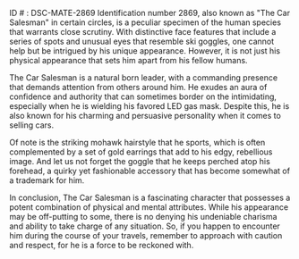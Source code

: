 ID # : DSC-MATE-2869
Identification number 2869, also known as "The Car Salesman" in certain circles, is a peculiar specimen of the human species that warrants close scrutiny. With distinctive face features that include a series of spots and unusual eyes that resemble ski goggles, one cannot help but be intrigued by his unique appearance. However, it is not just his physical appearance that sets him apart from his fellow humans.

The Car Salesman is a natural born leader, with a commanding presence that demands attention from others around him. He exudes an aura of confidence and authority that can sometimes border on the intimidating, especially when he is wielding his favored LED gas mask. Despite this, he is also known for his charming and persuasive personality when it comes to selling cars.

Of note is the striking mohawk hairstyle that he sports, which is often complemented by a set of gold earrings that add to his edgy, rebellious image. And let us not forget the goggle that he keeps perched atop his forehead, a quirky yet fashionable accessory that has become somewhat of a trademark for him.

In conclusion, The Car Salesman is a fascinating character that possesses a potent combination of physical and mental attributes. While his appearance may be off-putting to some, there is no denying his undeniable charisma and ability to take charge of any situation. So, if you happen to encounter him during the course of your travels, remember to approach with caution and respect, for he is a force to be reckoned with.